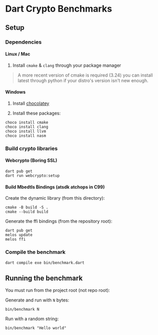 # Dart Crypto Benchmarks

## Setup

### Dependencies

#### Linux / Mac

1. Install `cmake` & `clang` through your package manager

> A more recent version of cmake is required (3.24) you can install latest
> through python if your distro's version isn't new enough.

#### Windows

1. Install [chocolatey](https://chocolatey.org)

2. Install these packages:
```
choco install cmake
choco install clang
choco install llvm
choco install nasm
```

### Build crypto libraries

#### Webcrypto (Boring SSL)

```
dart pub get
dart run webcrypto:setup
```

#### Build Mbedtls Bindings (atsdk atchops in C99)

Create the dynamic library (from this directory):
```
cmake -B build -S .
cmake --build build
```

Generate the ffi bindings (from the repository root):
```
dart pub get
melos update
melos ffi
```

### Compile the benchmark

```
dart compile exe bin/benchmark.dart
```

## Running the benchmark

You must run from the project root (not repo root):

Generate and run with `N` bytes:
```
bin/benchmark N
```

Run with a random string:

```
bin/benchmark "Hello world"
```

